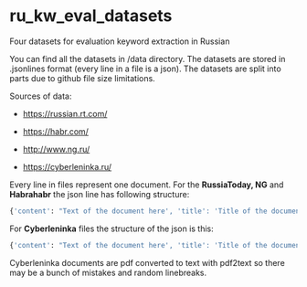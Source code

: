 # ru_kw_eval_datasets
Four datasets for evaluation keyword extraction in Russian

You can find all the datasets in /data directory. The datasets are stored in .jsonlines format (every line in a file is a json). The datasets are split into parts due to github file size limitations.

Sources of data: 

* https://russian.rt.com/

* https://habr.com/

* http://www.ng.ru/

* https://cyberleninka.ru/

Every line in files represent one document. For the **RussiaToday, NG** and **Habrahabr** the json line has following structure:
```python
{'content': "Text of the document here', 'title': 'Title of the document here', 'summary': 'short summary of the document here', 'keywords': ['key', 'words', 'here']}
```

For **Cyberleninka** files the structure of the json is this:
```python
{'content': "Text of the document here', 'title': 'Title of the document here', 'abstract': 'abstract of the document here', 'keywords': ['key', 'words', 'here']}
```

Cyberleninka documents are pdf converted to text with pdf2text so there may be a bunch of mistakes and random linebreaks.
